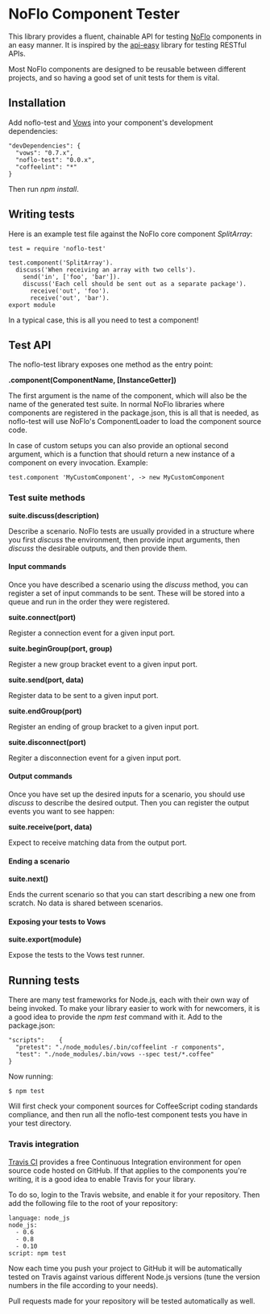 NoFlo Component Tester
=====================

This library provides a fluent, chainable API for testing [NoFlo](http://noflojs.org) components in an easy manner. It is inspired by the [api-easy](http://flatiron.github.com/api-easy) library for testing RESTful APIs.

Most NoFlo components are designed to be reusable between different projects, and so having a good set of unit tests for them is vital.

## Installation

Add noflo-test and [Vows](http://vowsjs.org) into your component's development dependencies:

    "devDependencies": {
      "vows": "0.7.x",
      "noflo-test": "0.0.x",
      "coffeelint": "*"
    }

Then run *npm install*.

## Writing tests

Here is an example test file against the NoFlo core component *SplitArray*:

    test = require 'noflo-test'

    test.component('SplitArray').
      discuss('When receiving an array with two cells').
        send('in', ['foo', 'bar']).
        discuss('Each cell should be sent out as a separate package').
          receive('out', 'foo').
          receive('out', 'bar').
    export module

In a typical case, this is all you need to test a component!

## Test API

The noflo-test library exposes one method as the entry point:

**.component(ComponentName, [InstanceGetter])**

The first argument is the name of the component, which will also be the name of the generated test suite. In normal NoFlo libraries where components are registered in the package.json, this is all that is needed, as noflo-test will use NoFlo's ComponentLoader to load the component source code.

In case of custom setups you can also provide an optional second argument, which is a function that should return a new instance of a component on every invocation. Example:

    test.component 'MyCustomComponent', -> new MyCustomComponent

### Test suite methods

**suite.discuss(description)**

Describe a scenario. NoFlo tests are usually provided in a structure where you first *discuss* the environment, then provide input arguments, then *discuss* the desirable outputs, and then provide them.

#### Input commands

Once you have described a scenario using the *discuss* method, you can register a set of input commands to be sent. These will be stored into a queue and run in the order they were registered.

**suite.connect(port)**

Register a connection event for a given input port.

**suite.beginGroup(port, group)**

Register a new group bracket event to a given input port.

**suite.send(port, data)**

Register data to be sent to a given input port.

**suite.endGroup(port)**

Register an ending of group bracket to a given input port.

**suite.disconnect(port)**

Regiter a disconnection event for a given input port.

#### Output commands

Once you have set up the desired inputs for a scenario, you should use *discuss* to describe the desired output. Then you can register the output events you want to see happen:

**suite.receive(port, data)**

Expect to receive matching data from the output port.

#### Ending a scenario

**suite.next()**

Ends the current scenario so that you can start describing a new one from scratch. No data is shared between scenarios.

#### Exposing your tests to Vows

**suite.export(module)**

Expose the tests to the Vows test runner.

## Running tests

There are many test frameworks for Node.js, each with their own way of being invoked. To make your library easier to work with for newcomers, it is a good idea to provide the *npm test* command with it. Add to the package.json:

    "scripts":    {
      "pretest": "./node_modules/.bin/coffeelint -r components",
      "test": "./node_modules/.bin/vows --spec test/*.coffee"
    }

Now running:

    $ npm test

Will first check your component sources for CoffeeScript coding standards compliance, and then run all the noflo-test component tests you have in your test directory.

### Travis integration

[Travis CI](https://travis-ci.org/) provides a free Continuous Integration environment for open source code hosted on GitHub. If that applies to the components you're writing, it is a good idea to enable Travis for your library.

To do so, login to the Travis website, and enable it for your repository. Then add the following file to the root of your repository:

    language: node_js
    node_js:
      - 0.6
      - 0.8
      - 0.10
    script: npm test

Now each time you push your project to GitHub it will be automatically tested on Travis against various different Node.js versions (tune the version numbers in the file according to your needs).

Pull requests made for your repository will be tested automatically as well.
